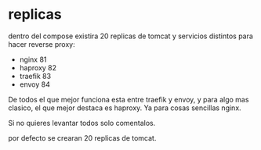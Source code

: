 # replicas


dentro del compose existira 20 replicas de tomcat y servicios distintos para hacer reverse proxy:

- nginx 81
- haproxy 82
- traefik 83
- envoy 84

De todos el que mejor funciona esta entre traefik y envoy, y para algo mas clasico, el que mejor destaca es haproxy. Ya para cosas sencillas nginx.

Si no quieres levantar todos solo comentalos.

por defecto se crearan 20 replicas de tomcat.
